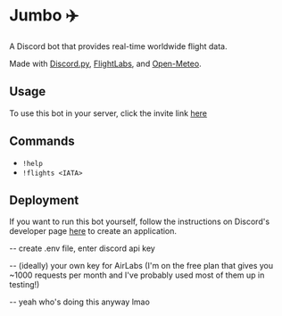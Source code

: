 # Jumbo ✈️

A Discord bot that provides real-time worldwide flight data.

Made with [Discord.py](https://github.com/Rapptz/discord.py), [FlightLabs](https://airlabs.co/), and [Open-Meteo](https://open-meteo.com/).

## Usage

To use this bot in your server, click the invite link [here](https://google.com)

## Commands

- `!help`
- `!flights <IATA>`

## Deployment

If you want to run this bot yourself, follow the instructions on Discord's developer page [here](https://discord.com/developers/docs/intro) to create an application.

-- create .env file, enter discord api key

-- (ideally) your own key for AirLabs (I'm on the free plan that gives you ~1000 requests per month and I've probably used most of them up in testing!)

-- yeah who's doing this anyway lmao
